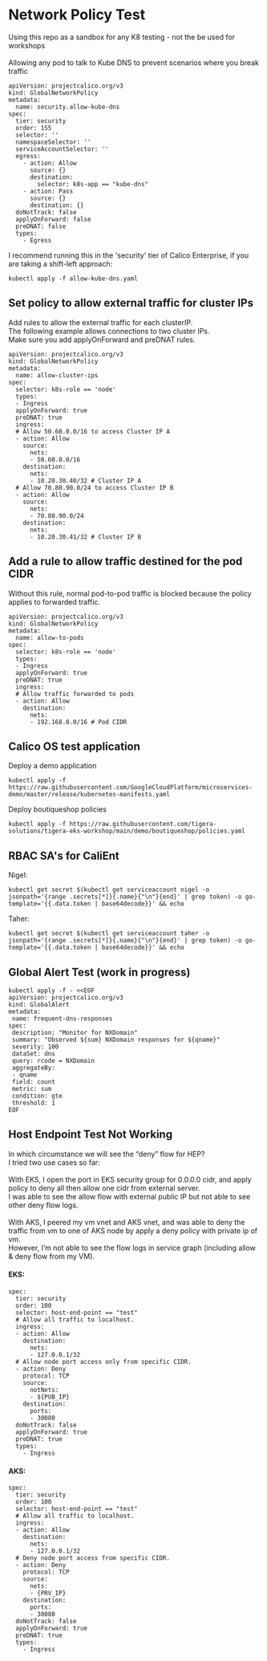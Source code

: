 # Network Policy Test
Using this repo as a sandbox for any K8 testing - not the be used for workshops<br/>
<br/>
Allowing any pod to talk to Kube DNS to prevent scenarios where you break traffic
```
apiVersion: projectcalico.org/v3
kind: GlobalNetworkPolicy
metadata:
  name: security.allow-kube-dns
spec:
  tier: security
  order: 155
  selector: ''
  namespaceSelector: ''
  serviceAccountSelector: ''
  egress:
    - action: Allow
      source: {}
      destination:
        selector: k8s-app == "kube-dns"
    - action: Pass
      source: {}
      destination: {}
  doNotTrack: false
  applyOnForward: false
  preDNAT: false
  types:
    - Egress
```

I recommend running this in the 'security' tier of Calico Enterprise, if you are taking a shift-left approach:
```
kubectl apply -f allow-kube-dns.yaml
```

## Set policy to allow external traffic for cluster IPs


Add rules to allow the external traffic for each clusterIP. <br/>
The following example allows connections to two cluster IPs. <br/>
Make sure you add applyOnForward and preDNAT rules.

```
apiVersion: projectcalico.org/v3
kind: GlobalNetworkPolicy
metadata:
  name: allow-cluster-ips
spec:
  selector: k8s-role == 'node'
  types:
  - Ingress
  applyOnForward: true
  preDNAT: true
  ingress:
  # Allow 50.60.0.0/16 to access Cluster IP A
  - action: Allow
    source:
      nets:
      - 50.60.0.0/16
    destination:
      nets:
      - 10.20.30.40/32 # Cluster IP A
  # Allow 70.80.90.0/24 to access Cluster IP B
  - action: Allow
    source:
      nets:
      - 70.80.90.0/24
    destination:
      nets:
      - 10.20.30.41/32 # Cluster IP B
```

## Add a rule to allow traffic destined for the pod CIDR
Without this rule, normal pod-to-pod traffic is blocked because the policy applies to forwarded traffic.

```
apiVersion: projectcalico.org/v3
kind: GlobalNetworkPolicy
metadata:
  name: allow-to-pods
spec:
  selector: k8s-role == 'node'
  types:
  - Ingress
  applyOnForward: true
  preDNAT: true
  ingress:
  # Allow traffic forwarded to pods
  - action: Allow
    destination:
      nets:
      - 192.168.0.0/16 # Pod CIDR
```


## Calico OS test application

Deploy a demo application

```
kubectl apply -f https://raw.githubusercontent.com/GoogleCloudPlatform/microservices-demo/master/release/kubernetes-manifests.yaml
```

Deploy boutiqueshop policies

```
kubectl apply -f https://raw.githubusercontent.com/tigera-solutions/tigera-eks-workshop/main/demo/boutiqueshop/policies.yaml
```

## RBAC SA's for CaliEnt

Nigel:

```
kubectl get secret $(kubectl get serviceaccount nigel -o jsonpath='{range .secrets[*]}{.name}{"\n"}{end}' | grep token) -o go-template='{{.data.token | base64decode}}' && echo
```

Taher:

```
kubectl get secret $(kubectl get serviceaccount taher -o jsonpath='{range .secrets[*]}{.name}{"\n"}{end}' | grep token) -o go-template='{{.data.token | base64decode}}' && echo
```

## Global Alert Test (work in progress)

```
kubectl apply -f - <<EOF
apiVersion: projectcalico.org/v3
kind: GlobalAlert
metadata:
 name: frequent-dns-responses
spec:
 description: "Monitor for NXDomain"
 summary: "Observed ${sum} NXDomain responses for ${qname}"
 severity: 100
 dataSet: dns
 query: rcode = NXDomain 
 aggregateBy: 
 - qname
 field: count
 metric: sum
 condition: gte
 threshold: 1
EOF
```

## Host Endpoint Test Not Working

In which circumstance we will see the “deny” flow for HEP? <br/>
I tried two use cases so far: <br/>
<br/>
With EKS, I open the port in EKS security group for 0.0.0.0 cidr, and apply policy to deny all then allow one cidr from external server. <br/>
I was able to see the allow flow with external public IP but not able to see other deny flow logs. <br/>
<br/>
With AKS,  I peered my vm vnet and AKS vnet, and was able to deny the traffic from vm to one of AKS node by apply a deny policy with private ip of vm. <br/>
However, I’m not able to see the flow logs in service graph (including allow & deny flow from my VM). <br/>

#### EKS:
```
spec:
  tier: security
  order: 100
  selector: host-end-point == "test"
  # Allow all traffic to localhost.
  ingress:
  - action: Allow
    destination:
      nets:
      - 127.0.0.1/32
  # Allow node port access only from specific CIDR.
  - action: Deny
    protocol: TCP
    source:
      notNets:
      - ${PUB_IP}
    destination:
      ports:
      - 30080
  doNotTrack: false
  applyOnForward: true
  preDNAT: true
  types:
    - Ingress
```

#### AKS:
```
spec:
  tier: security
  order: 100
  selector: host-end-point == "test"
  # Allow all traffic to localhost.
  ingress:
  - action: Allow
    destination:
      nets:
      - 127.0.0.1/32
  # Deny node port access from specific CIDR.
  - action: Deny
    protocol: TCP
    source:
      nets:
      - {PRV_IP}
    destination:
      ports:
      - 30080
  doNotTrack: false
  applyOnForward: true
  preDNAT: true
  types:
    - Ingress
```

